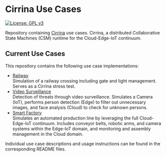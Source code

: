 # Cirrina Use Cases

[![License: GPL v3](https://img.shields.io/badge/License-GPLv3-blue.svg)](LICENSE.md)

Repository containing [Cirrina](https://git.uibk.ac.at/informatik/dps/dps-dc-software/cirrina-project/cirrina) use
cases. Cirrina, a distributed Collaborative State Machines (CSM) runtime for the Cloud-Edge-IoT continuum.

## Current Use Cases

This repository contains the following use case implementations:

- [Railway](railway)<br>
  Simulation of a railway crossing including gate and light management. Serves as a Cirrina stress test.
- [Video Surveillance](video-surveillance)<br>
  Detection of threats through video surveillance. Simulates a Camera (IoT), performs person detection (Edge) to filter
  out unnecessary images, and face analysis (Cloud) to check for unknown persons.
- [Smart Factory](smart-factory)<br>
  Simulates an automated production line by leveraging the full Cloud-Edge-IoT continuum. Includes conveyor belts, robotic
  arms, and camera systems within the Edge-IoT domain, and monitoring and assembly management in the Cloud domain.

Individual use case descriptions and usage instructions can be found in the corresponding README files.

